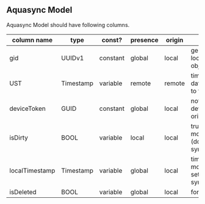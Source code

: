 Aquasync Model
---

Aquasync Model should have following columns.

|column name   |type     |const?  |presence |origin |description|
|--------------|---------|--------|---------|-------|-----------|
|gid           |UUIDv1   |constant|global   |local  |generated locally when object created|
|UST           |Timestamp|variable|remote   |remote |time when the data get merged to the master|
|deviceToken   |GUID     |constant|global   |local  |notate which device is the origin of the data|
|isDirty       |BOOL     |variable|local    |local  |true when modified/created (do not set while synchronization)|
|localTimestamp|Timestamp|variable|global   |local  |time when last modified (do not set while synchronization)|
|isDeleted     |BOOL     |variable|global   |local  |for soft deletion|
